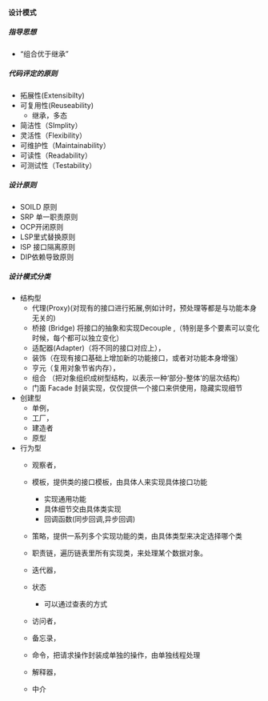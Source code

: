 #### 设计模式

##### 指导思想

- “组合优于继承”

##### 代码评定的原则

- 拓展性(Extensibilty)
- 可复用性(Reuseability) 
  - 继承，多态
- 简洁性（SImplity）
- 灵活性（Flexibility）
- 可维护性（Maintainability）
- 可读性（Readability）
- 可测试性（Testability）

##### 设计原则

- SOILD 原则
- SRP 单一职责原则
- OCP开闭原则
- LSP里式替换原则
- ISP 接口隔离原则
- DIP依赖导致原则

##### 设计模式分类

- 结构型
  - 代理(Proxy)(对现有的接口进行拓展,例如计时，预处理等都是与功能本身无关的)
  - 桥接 (Bridge) 将接口的抽象和实现Decouple ,（特别是多个要素可以变化时候，每个都可以独立变化）
  - 适配器(Adapter)（将不同的接口对应上），
  - 装饰（在现有接口基础上增加新的功能接口，或者对功能本身增强）
  - 亨元（复用对象节省内存），
  - 组合 （把对象组织成树型结构，以表示一种‘部分-整体’的层次结构）
  - 门面 Facade 封装实现，仅仅提供一个接口来供使用，隐藏实现细节
- 创建型
  - 单例，
  - 工厂，
  - 建造者
  - 原型
- 行为型
  - 观察者，
  - 模板，提供类的接口模板，由具体人来实现具体接口功能
    * 实现通用功能
    * 具体细节交由具体类实现
    * 回调函数(同步回调,异步回调)
  
  - 策略，提供一系列多个实现功能的类，由具体类型来决定选择哪个类
  - 职责链，遍历链表里所有实现类，来处理某个数据对象。
  - 迭代器，
  - 状态
    * 可以通过查表的方式
  - 访问者，
  - 备忘录，
  - 命令，把请求操作封装成单独的操作，由单独线程处理
  - 解释器，
  - 中介



